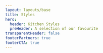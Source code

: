 ```yaml
---
layout: layouts/base
title: Styles
hero:
  header: Kitchen Styles
  preHeader: A selection of our favourite
transparentHeader: false
footerPartners: true
footerCTA: true
---
```



